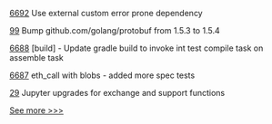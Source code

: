 
[6692](https://github.com/hyperledger/besu/pull/6692) Use external custom error prone dependency

[99](https://github.com/hyperledger/fabric-chaincode-go/pull/99) Bump github.com/golang/protobuf from 1.5.3 to 1.5.4

[6688](https://github.com/hyperledger/besu/pull/6688) [build] - Update gradle build to invoke int test compile task on assemble task

[6687](https://github.com/hyperledger/besu/pull/6687) eth_call with blobs - added more spec tests 

[29](https://github.com/hyperledger-labs/pdo-contracts/pull/29) Jupyter upgrades for exchange and support functions


[See more >>>](https://start-here.hyperledger.org/pull-requests)
